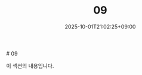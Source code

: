 ﻿---
title: "09"
date: 2025-10-01T21:02:25+09:00
lastmod: 2025-10-01T21:26:47+09:00
type: docs
sidebar:
  open: true
weight: 1
---
<div style="display:none">
  <meta property="article:published_time" content="2025-10-01T12:02:25Z" />
  <meta property="article:modified_time" content="2025-10-01T12:26:47Z" />
</div>
# 09

이 섹션의 내용입니다.
